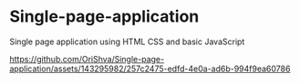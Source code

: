 # Single-page-application
Single page application using HTML CSS and basic JavaScript



https://github.com/OriShva/Single-page-application/assets/143295982/257c2475-edfd-4e0a-ad6b-994f9ea60786

